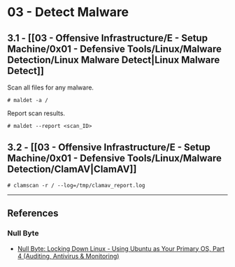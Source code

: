 # 03 - Detect Malware

## 3.1 - [[03 - Offensive Infrastructure/E - Setup Machine/0x01 - Defensive Tools/Linux/Malware Detection/Linux Malware Detect|Linux Malware Detect]]

Scan all files for any malware.

```
# maldet -a /
```

Report scan results.

```
# maldet --report <scan_ID>
```

## 3.2 - [[03 - Offensive Infrastructure/E - Setup Machine/0x01 - Defensive Tools/Linux/Malware Detection/ClamAV|ClamAV]]

```
# clamscan -r / --log=/tmp/clamav_report.log
```

---
## References

### Null Byte

- [Null Byte: Locking Down Linux - Using Ubuntu as Your Primary OS, Part 4 (Auditing, Antivirus & Monitoring)](https://null-byte.wonderhowto.com/how-to/locking-down-linux-using-ubuntu-as-your-primary-os-part-4-auditing-antivirus-monitoring-0185572/)